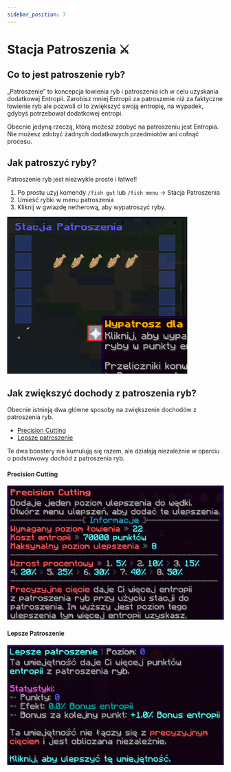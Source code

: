 ```yaml
---
sidebar_position: 7
---
```


# Stacja Patroszenia ⚔

## Co to jest patroszenie ryb?

„Patroszenie” to koncepcja łowienia ryb i patroszenia ich w celu uzyskania dodatkowej Entropii. Zarobisz mniej Entropii za patroszenie niż za faktyczne łowienie ryb ale pozwoli ci to zwiększyć swoją entropię, na wypadek, gdybyś potrzebował dodatkowej entropi.

Obecnie jedyną rzeczą, którą możesz zdobyć na patroszeniu jest Entropia. Nie możesz zdobyć żadnych dodatkowych przedmiotów ani cofnąć procesu.

## Jak patroszyć ryby?

Patroszenie ryb jest niezwykle proste i łatwe!!

1. Po prostu użyj komendy `/fish gut` lub `/fish menu` -> Stacja Patroszenia
2. Umieść rybki w menu patroszenia
3. Kliknij w gwiazdę netherową, aby wypatroszyć ryby.

![patroszenie](./assets/patroszenie.png)

## Jak zwiększyć dochody z patroszenia ryb?

Obecnie istnieją dwa główne sposoby na zwiększenie dochodów z patroszenia ryb.

- [Precision Cutting](/earthsmp/lowienie/Ulepszenia/lista#precision-cutting)
- [Lepsze patroszenie](/earthsmp/lowienie/umiejetnosci#umiejętności-które-można-ulepszać)

Te dwa boostery nie kumulują się razem, ale działają niezależnie w oparciu o podstawowy dochód z patroszenia ryb.

#### Precision Cutting

![precison](./assets/precision.png)

#### Lepsze Patroszenie

![lepsze](./assets/lepsze.png)
